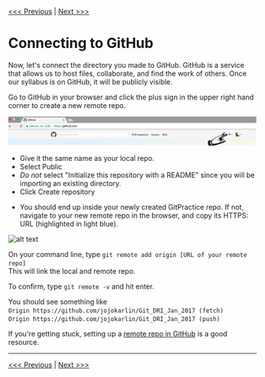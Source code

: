 
[<<< Previous](markdown.md) | [Next >>>](gitaction.md)

# Connecting to GitHub

Now, let's connect the directory you made to GitHub. GitHub is a service that allows us to host files, collaborate, and find the work of others. Once our syllabus is on GitHub, it will be publicly visible.

Go to GitHub in your browser and click the plus sign in the upper right hand corner to create a new remote repo. 

![You can find the plus sign button to add a repo on the top right of github](images/addrepo.png)

- Give it the same name as your local repo. 
- Select Public 
- *Do not* select "Initialize this repository with a README" since you will be importing an existing directory.
- Click Create repository

[createrepo]: https://github.com/jojokarlin/Git_DRI_Jan_2017/blob/master/images/createrepo.png "select 'new repository' from your dropdown menu"
[createrepo2]: https://github.com/jojokarlin/Git_DRI_Jan_2017/blob/master/images/createrepo2.png "what it should look like when you are creating your repo"

- You should end up inside your newly created GitPractice repo. If not, navigate to your new remote repo in the browser, and copy its HTTPS: URL (highlighted in light blue).

![alt text][github URL]

[github URL]: https://github.com/jojokarlin/Git_DRI_Jan_2017/blob/master/images/github%20URL.png "copy the URL from your browser"

On your command line, type `git remote add origin [URL of your remote repo]`  
This will link the local and remote repo.  

To confirm, type `git remote -v` and hit enter.

You should see something like  
`Origin https://github.com/jojokarlin/Git_DRI_Jan_2017 (fetch)`  
`Origin https://github.com/jojokarlin/Git_DRI_Jan_2017 (push)`

If you're getting stuck, setting up a [remote repo in GitHub](https://help.github.com/articles/adding-an-existing-project-to-github-using-the-command-line/) is a good resource.

---


[<<< Previous](markdown.md) | [Next >>>](gitaction.md)
